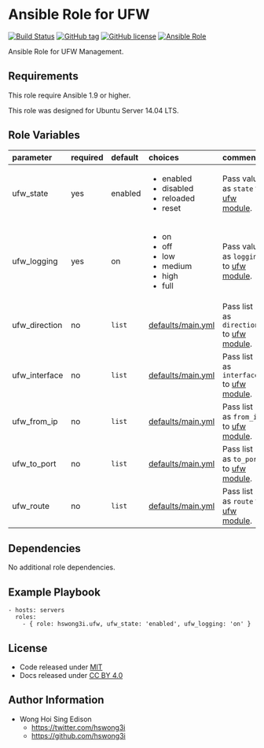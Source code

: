 Ansible Role for UFW
====================

[![Build Status](https://travis-ci.org/pantarei/ansible-role-ufw.svg?branch=master)](https://travis-ci.org/pantarei/ansible-role-ufw)
 [![GitHub tag](https://img.shields.io/github/tag/pantarei/ansible-role-ufw.svg)](https://github.com/pantarei/ansible-role-ufw)
 [![GitHub license](https://img.shields.io/github/license/pantarei/ansible-role-ufw.svg)](https://github.com/pantarei/ansible-role-ufw/blob/master/LICENSE)
 [![Ansible Role](https://img.shields.io/ansible/role/6152.svg)](https://galaxy.ansible.com/detail#/role/6152)

Ansible Role for UFW Management.

Requirements
------------

This role require Ansible 1.9 or higher.

This role was designed for Ubuntu Server 14.04 LTS.

Role Variables
--------------

<table>
<colgroup>
<col width="20%" />
<col width="20%" />
<col width="20%" />
<col width="20%" />
<col width="20%" />
</colgroup>
<thead>
<tr class="header">
<th align="left">parameter</th>
<th align="left">required</th>
<th align="left">default</th>
<th align="left">choices</th>
<th align="left">comments</th>
</tr>
</thead>
<tbody>
<tr class="odd">
<td align="left">ufw_state</td>
<td align="left">yes</td>
<td align="left">enabled</td>
<td align="left"><ul>
<li>enabled</li>
<li>disabled</li>
<li>reloaded</li>
<li>reset</li>
</ul></td>
<td align="left">Pass value as <code>state</code> to <a href="http://docs.ansible.com/ansible/ufw_module.html">ufw module</a>.</td>
</tr>
<tr class="even">
<td align="left">ufw_logging</td>
<td align="left">yes</td>
<td align="left">on</td>
<td align="left"><ul>
<li>on</li>
<li>off</li>
<li>low</li>
<li>medium</li>
<li>high</li>
<li>full</li>
</ul></td>
<td align="left">Pass value as <code>logging</code> to <a href="http://docs.ansible.com/ansible/ufw_module.html">ufw module</a>.</td>
</tr>
<tr class="odd">
<td align="left">ufw_direction</td>
<td align="left">no</td>
<td align="left"><code>list</code></td>
<td align="left"><a href="https://github.com/pantarei/ansible-role-ufw/blob/master/defaults/main.yml">defaults/main.yml</a></td>
<td align="left">Pass list as <code>direction</code> to <a href="http://docs.ansible.com/ansible/ufw_module.html">ufw module</a>.</td>
</tr>
<tr class="even">
<td align="left">ufw_interface</td>
<td align="left">no</td>
<td align="left"><code>list</code></td>
<td align="left"><a href="https://github.com/pantarei/ansible-role-ufw/blob/master/defaults/main.yml">defaults/main.yml</a></td>
<td align="left">Pass list as <code>interface</code> to <a href="http://docs.ansible.com/ansible/ufw_module.html">ufw module</a>.</td>
</tr>
<tr class="odd">
<td align="left">ufw_from_ip</td>
<td align="left">no</td>
<td align="left"><code>list</code></td>
<td align="left"><a href="https://github.com/pantarei/ansible-role-ufw/blob/master/defaults/main.yml">defaults/main.yml</a></td>
<td align="left">Pass list as <code>from_ip</code> to <a href="http://docs.ansible.com/ansible/ufw_module.html">ufw module</a>.</td>
</tr>
<tr class="even">
<td align="left">ufw_to_port</td>
<td align="left">no</td>
<td align="left"><code>list</code></td>
<td align="left"><a href="https://github.com/pantarei/ansible-role-ufw/blob/master/defaults/main.yml">defaults/main.yml</a></td>
<td align="left">Pass list as <code>to_port</code> to <a href="http://docs.ansible.com/ansible/ufw_module.html">ufw module</a>.</td>
</tr>
<tr class="odd">
<td align="left">ufw_route</td>
<td align="left">no</td>
<td align="left"><code>list</code></td>
<td align="left"><a href="https://github.com/pantarei/ansible-role-ufw/blob/master/defaults/main.yml">defaults/main.yml</a></td>
<td align="left">Pass list as <code>route</code> to <a href="http://docs.ansible.com/ansible/ufw_module.html">ufw module</a>.</td>
</tr>
</tbody>
</table>

Dependencies
------------

No additional role dependencies.

Example Playbook
----------------

    - hosts: servers
      roles:
        - { role: hswong3i.ufw, ufw_state: 'enabled', ufw_logging: 'on' }

License
-------

-   Code released under [MIT](https://github.com/hswong3i/ansible-role-ufw/blob/master/LICENSE)
-   Docs released under [CC BY 4.0](http://creativecommons.org/licenses/by/4.0/)

Author Information
------------------

-   Wong Hoi Sing Edison
    -   <https://twitter.com/hswong3i>
    -   <https://github.com/hswong3i>

